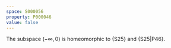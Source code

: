```yaml
---
space: S000056
property: P000046
value: false
---
```


The subspace $(-\infty,0)$ is homeomorphic to {S25}
and {S25|P46}.
